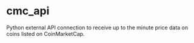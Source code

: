 # cmc_api
Python external API connection to receive up to the minute price data on coins listed on CoinMarketCap.
